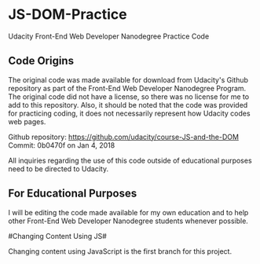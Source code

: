 # JS-DOM-Practice
Udacity Front-End Web Developer Nanodegree Practice Code

## Code Origins

The original code was made available for download from Udacity's Github repository as part of the Front-End Web Developer Nanodegree Program.  The original code did not have a license, so there was no license for me to add to this repository.  Also, it should be noted that the code was provided for practicing coding, it does not necessarily represent how Udacity codes web pages.

Github repository: https://github.com/udacity/course-JS-and-the-DOM
Commit: 0b0470f  on Jan 4, 2018


All inquiries regarding the use of this code outside of educational purposes need to be directed to Udacity.

## For Educational Purposes

I will be editing the code made available for my own education and to help other Front-End Web Developer Nanodegree students whenever possible.

#Changing Content Using JS#

Changing content using JavaScript is the first branch for this project.